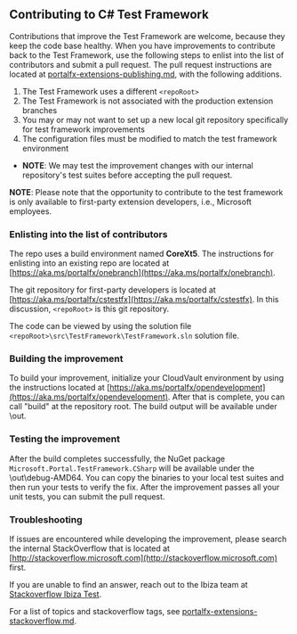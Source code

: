 
## Contributing to C# Test Framework

Contributions that improve the Test Framework are welcome, because they keep the code base healthy.  When you have improvements to contribute back to the Test Framework, use the following steps to enlist into the list of contributors and submit a pull request. The pull request instructions are located at [portalfx-extensions-publishing.md](portalfx-extensions-publishing.md), with the following additions.

1. The Test Framework uses a different `<repoRoot>`
1. The Test Framework is not associated with the production extension branches
1. You may or may not want to set up a new local git repository specifically for test framework improvements 
1. The configuration files must be modified to match the test framework environment

<!-- TODO: Determine which Azure group is represented by the word  "we" -->
* **NOTE**: We may test the improvement changes with our internal repository's test suites before accepting the pull request.

**NOTE**: Please note that the opportunity to contribute to the  test framework is only available to first-party extension developers, i.e., Microsoft employees.

### Enlisting into the list of contributors

The repo uses a build environment named **CoreXt5**.  The instructions for enlisting into an existing repo are located at [https://aka.ms/portalfx/onebranch](https://aka.ms/portalfx/onebranch).

The git repository for first-party developers is located at  [https://aka.ms/portalfx/cstestfx](https://aka.ms/portalfx/cstestfx). In this discussion, `<repoRoot>` is this git repository.

The code can be viewed by using the solution file `<repoRoot>\src\TestFramework\TestFramework.sln` solution file.

### Building the improvement

<!-- TODO:  Verify that the build instructions are correct, including the location of the <repoRoot\out> -->

To build your improvement, initialize your CloudVault environment by using the instructions located at [https://aka.ms/portalfx/opendevelopment](https://aka.ms/portalfx/opendevelopment). After that is complete, you can call "build" at the repository root.  The build output will be available under <repoRoot>\out.

### Testing the improvement

After the build completes successfully, the NuGet package `Microsoft.Portal.TestFramework.CSharp` will be available under the <repoRoot>\out\debug-AMD64\.  You can copy the binaries to your local test suites and then run your tests to verify the fix. After the improvement passes all your unit tests, you can submit the pull request.

### Troubleshooting

If issues are encountered while developing the improvement, please search the internal StackOverflow that is located at [http://stackoverflow.microsoft.com](http://stackoverflow.microsoft.com) first.

 If you are unable to find an answer, reach out to the Ibiza team at  [Stackoverflow Ibiza Test](https://stackoverflow.microsoft.com/questions/tagged?tagnames=ibiza-test). 

 For a list of topics and stackoverflow tags, see [portalfx-extensions-stackoverflow.md](portalfx-extensions-stackoverflow.md).